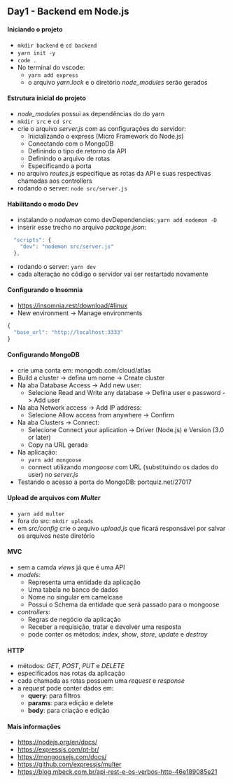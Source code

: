 ## Day1 - Backend em Node.js

#### Iniciando o projeto
- `mkdir backend` e `cd backend`
- `yarn init -y`
- `code .`
- No terminal do vscode:
  - `yarn add express`
  - o arquivo *yarn.lock* e o diretório *node_modules* serão gerados
  
#### Estrutura inicial do projeto
- *node_modules* possui as dependências do do yarn
- `mkdir src` e `cd src`
- crie o arquivo *server.js* com as configurações do servidor:
  - Inicializando o express (Micro Framework do Node.js)
  - Conectando com o MongoDB
  - Definindo o tipo de retorno da API
  - Definindo o arquivo de rotas
  - Especificando a porta
- no arquivo *routes.js* especifique as rotas da API e suas respectivas chamadas aos controllers
- rodando o server: `node src/server.js`

#### Habilitando o modo Dev
- instalando o *nodemon* como devDependencies: `yarn add nodemon -D`
- inserir esse trecho no arquivo *package.json*:
```js
  "scripts": {
    "dev": "nodemon src/server.js"
  },
```
- rodando o server: `yarn dev`
- cada alteração no código o servidor vai ser restartado novamente

#### Configurando o Insomnia
- https://insomnia.rest/download/#linux
- New environment -> Manage environments
```js
{
  "base_url": "http://localhost:3333"
}
```
#### Configurando MongoDB
- crie uma conta em: mongodb.com/cloud/atlas
- Build a cluster -> defina um nome -> Create cluster
- Na aba Database Access -> Add new user:
  - Selecione Read and Write any database -> Defina user e password -> Add user
- Na aba Network access -> Add IP address:
  - Selecione Allow access from anywhere -> Confirm
- Na aba Clusters -> Connect:
  - Selecione Connect your aplication -> Driver (Node.js) e Version (3.0 or later)
  - Copy na URL gerada
- Na aplicação:
  - `yarn add mongoose`
  - connect utilizando *mongoose* com URL (substituindo os dados do user) no *server.js*
- Testando o acesso a porta do MongoDB: portquiz.net/27017

#### Upload de arquivos com *Multer*
- `yarn add multer`
- fora do src: `mkdir uploads`
- em *src/config* crie o arquivo *upload.js* que ficará responsável por salvar os arquivos neste diretório

#### MVC
- sem a camda *views* já que é uma API
- *models*:
  - Representa uma entidade da aplicação
  - Uma tabela no banco de dados
  - Nome no singular em camelcase
  - Possui o Schema da entidade que será passado para o mongoose
- *controllers*:
  - Regras de negócio da aplicação
  - Receber a requisição, tratar e devolver uma resposta
  - pode conter os métodos: *index*, *show*, *store*, *update* e *destroy*
  
#### HTTP
- métodos: *GET*, *POST*, *PUT* e *DELETE*
- especificados nas rotas da aplicação
- cada chamada as rotas possuem uma *request* e *response*
- a *request* pode conter dados em:
  - **query**: para filtros
  - **params**: para edição e delete
  - **body**: para criação e edição
  
#### Mais informações
- https://nodejs.org/en/docs/
- https://expressjs.com/pt-br/
- https://mongoosejs.com/docs/
- https://github.com/expressjs/multer
- https://blog.mbeck.com.br/api-rest-e-os-verbos-http-46e189085e21

